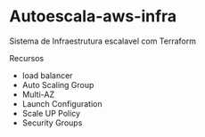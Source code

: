 # Autoescala-aws-infra
Sistema de Infraestrutura escalavel com Terraform


Recursos 
- load balancer
- Auto Scaling Group
- Multi-AZ
- Launch Configuration
- Scale UP Policy
- Security Groups
